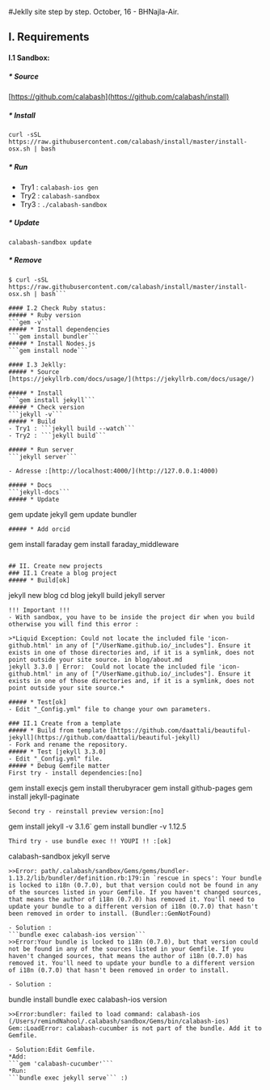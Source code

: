 #Jeklly site step by step. October, 16 - BHNajla-Air.
## I. Requirements
#### I.1 Sandbox:
##### * Source 
[https://github.com/calabash](https://github.com/calabash/install)
##### * Install 
```curl -sSL https://raw.githubusercontent.com/calabash/install/master/install-osx.sh | bash```
##### * Run 
- Try1 : ```calabash-ios gen```
- Try2 : ```calabash-sandbox```
- Try3 : ```./calabash-sandbox```

##### * Update
```calabash-sandbox update```
##### * Remove 
```rm -r ${HOME}/.calabash/sandbox
$ curl -sSL https://raw.githubusercontent.com/calabash/install/master/install-osx.sh | bash```

#### I.2 Check Ruby status:
##### * Ruby version
```gem -v```
##### * Install dependencies
```gem install bundler```
##### * Install Nodes.js
```gem install node```

#### I.3 Jeklly:
##### * Source 
[https://jekyllrb.com/docs/usage/](https://jekyllrb.com/docs/usage/)

##### * Install 
```gem install jekyll```
##### * Check version
```jekyll -v```
##### * Build 
- Try1 : ```jekyll build --watch```
- Try2 : ```jekyll build```

##### * Run server 
```jekyll server```

- Adresse :[http://localhost:4000/](http://127.0.0.1:4000) 

##### * Docs
```jekyll-docs```
##### * Update 
```
gem update jekyll
gem update bundler
```
##### * Add orcid
```
gem install faraday
gem install faraday_middleware
```

## II. Create new projects
### II.1 Create a blog project
##### * Build[ok]
```
jekyll new blog
cd blog
jekyll build
jekyll server
```
!!! Important !!!
- With sandbox, you have to be inside the project dir when you build otherwise you will find this error :

>*Liquid Exception: Could not locate the included file 'icon-github.html' in any of ["/UserName.github.io/_includes"]. Ensure it exists in one of those directories and, if it is a symlink, does not point outside your site source. in blog/about.md
jekyll 3.3.0 | Error:  Could not locate the included file 'icon-github.html' in any of ["/UserName.github.io/_includes"]. Ensure it exists in one of those directories and, if it is a symlink, does not point outside your site source.*

##### * Test[ok]
- Edit "_Config.yml" file to change your own parameters.

### II.1 Create from a template
##### * Build from template [https://github.com/daattali/beautiful-jekyll](https://github.com/daattali/beautiful-jekyll)
- Fork and rename the repository.
##### * Test [jekyll 3.3.0]
- Edit "_Config.yml" file.
##### * Debug Gemfile matter
First try - install dependencies:[no]

```
gem install execjs
gem install therubyracer
gem install github-pages
gem install jekyll-paginate
```
Second try - reinstall preview version:[no]

```
gem install jekyll -v 3.1.6`
gem install bundler -v 1.12.5
```
Third try - use bundle exec !! YOUPI !! :[ok]

```
calabash-sandbox
jekyll serve
```
>>Error: path/.calabash/sandbox/Gems/gems/bundler-1.13.2/lib/bundler/definition.rb:179:in `rescue in specs': Your bundle is locked to i18n (0.7.0), but that version could not be found in any of the sources listed in your Gemfile. If you haven't changed sources, that means the author of i18n (0.7.0) has removed it. You'll need to update your bundle to a different version of i18n (0.7.0) that hasn't been removed in order to install. (Bundler::GemNotFound)

- Solution : 
```bundle exec calabash-ios version```
>>Error:Your bundle is locked to i18n (0.7.0), but that version could not be found in any of the sources listed in your Gemfile. If you haven't changed sources, that means the author of i18n (0.7.0) has removed it. You'll need to update your bundle to a different version of i18n (0.7.0) that hasn't been removed in order to install.

- Solution : 
```
bundle install
bundle exec calabash-ios version
```
>>Error:bundler: failed to load command: calabash-ios (/Users/remindNahool/.calabash/sandbox/Gems/bin/calabash-ios)
Gem::LoadError: calabash-cucumber is not part of the bundle. Add it to Gemfile.

- Solution:Edit Gemfile. 
*Add:
```gem 'calabash-cucumber'```
*Run:
```bundle exec jekyll serve``` :)







